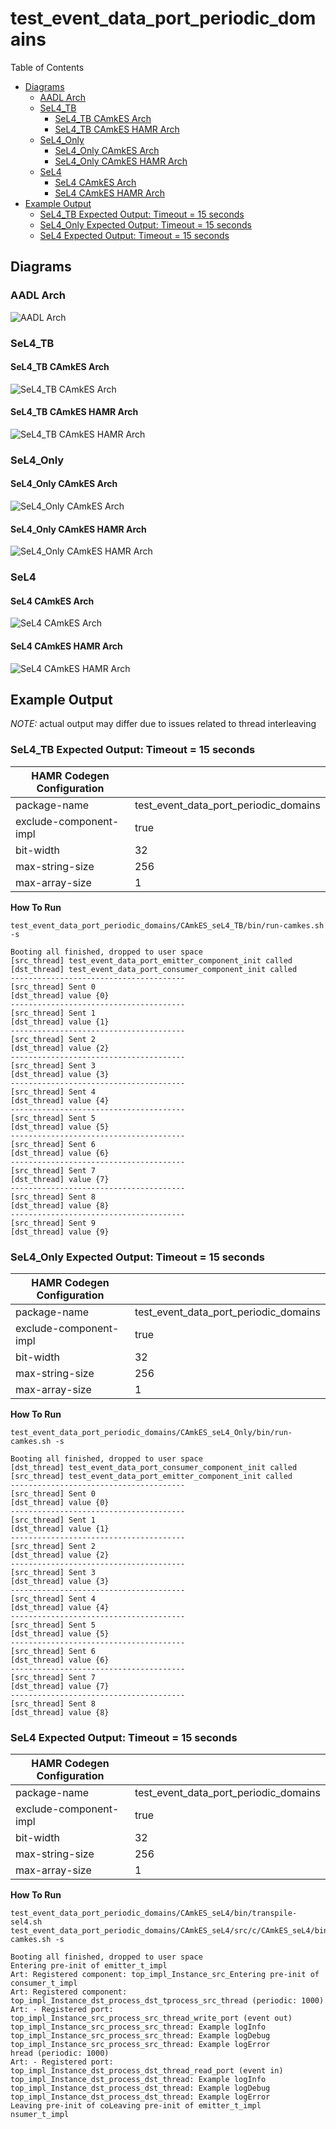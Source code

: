 # test_event_data_port_periodic_domains

 Table of Contents
  * [Diagrams](#diagrams)
    * [AADL Arch](#aadl-arch)
    * [SeL4_TB](#sel4_tb)
      * [SeL4_TB CAmkES Arch](#sel4_tb-camkes-arch)
      * [SeL4_TB CAmkES HAMR Arch](#sel4_tb-camkes-hamr-arch)
    * [SeL4_Only](#sel4_only)
      * [SeL4_Only CAmkES Arch](#sel4_only-camkes-arch)
      * [SeL4_Only CAmkES HAMR Arch](#sel4_only-camkes-hamr-arch)
    * [SeL4](#sel4)
      * [SeL4 CAmkES Arch](#sel4-camkes-arch)
      * [SeL4 CAmkES HAMR Arch](#sel4-camkes-hamr-arch)
  * [Example Output](#example-output)
    * [SeL4_TB Expected Output: Timeout = 15 seconds](#sel4_tb-expected-output-timeout--15-seconds)
    * [SeL4_Only Expected Output: Timeout = 15 seconds](#sel4_only-expected-output-timeout--15-seconds)
    * [SeL4 Expected Output: Timeout = 15 seconds](#sel4-expected-output-timeout--15-seconds)

## Diagrams
### AADL Arch
![AADL Arch](diagrams/aadl-arch.png)

### SeL4_TB
#### SeL4_TB CAmkES Arch
![SeL4_TB CAmkES Arch](diagrams/CAmkES-arch-SeL4_TB.svg)

#### SeL4_TB CAmkES HAMR Arch
![SeL4_TB CAmkES HAMR Arch](diagrams/CAmkES-HAMR-arch-SeL4_TB.svg)

### SeL4_Only
#### SeL4_Only CAmkES Arch
![SeL4_Only CAmkES Arch](diagrams/CAmkES-arch-SeL4_Only.svg)

#### SeL4_Only CAmkES HAMR Arch
![SeL4_Only CAmkES HAMR Arch](diagrams/CAmkES-HAMR-arch-SeL4_Only.svg)

### SeL4
#### SeL4 CAmkES Arch
![SeL4 CAmkES Arch](diagrams/CAmkES-arch-SeL4.svg)

#### SeL4 CAmkES HAMR Arch
![SeL4 CAmkES HAMR Arch](diagrams/CAmkES-HAMR-arch-SeL4.svg)

## Example Output
*NOTE:* actual output may differ due to issues related to thread interleaving
### SeL4_TB Expected Output: Timeout = 15 seconds

  |HAMR Codegen Configuration| |
  |--|--|
  | package-name | test_event_data_port_periodic_domains |
  | exclude-component-impl | true |
  | bit-width | 32 |
  | max-string-size | 256 |
  | max-array-size | 1 |


  **How To Run**
  ```
  test_event_data_port_periodic_domains/CAmkES_seL4_TB/bin/run-camkes.sh -s
  ```

  ```
  Booting all finished, dropped to user space
  [src_thread] test_event_data_port_emitter_component_init called
  [dst_thread] test_event_data_port_consumer_component_init called
  ---------------------------------------
  [src_thread] Sent 0
  [dst_thread] value {0}
  ---------------------------------------
  [src_thread] Sent 1
  [dst_thread] value {1}
  ---------------------------------------
  [src_thread] Sent 2
  [dst_thread] value {2}
  ---------------------------------------
  [src_thread] Sent 3
  [dst_thread] value {3}
  ---------------------------------------
  [src_thread] Sent 4
  [dst_thread] value {4}
  ---------------------------------------
  [src_thread] Sent 5
  [dst_thread] value {5}
  ---------------------------------------
  [src_thread] Sent 6
  [dst_thread] value {6}
  ---------------------------------------
  [src_thread] Sent 7
  [dst_thread] value {7}
  ---------------------------------------
  [src_thread] Sent 8
  [dst_thread] value {8}
  ---------------------------------------
  [src_thread] Sent 9
  [dst_thread] value {9}

  ```

### SeL4_Only Expected Output: Timeout = 15 seconds

  |HAMR Codegen Configuration| |
  |--|--|
  | package-name | test_event_data_port_periodic_domains |
  | exclude-component-impl | true |
  | bit-width | 32 |
  | max-string-size | 256 |
  | max-array-size | 1 |


  **How To Run**
  ```
  test_event_data_port_periodic_domains/CAmkES_seL4_Only/bin/run-camkes.sh -s
  ```

  ```
  Booting all finished, dropped to user space
  [dst_thread] test_event_data_port_consumer_component_init called
  [src_thread] test_event_data_port_emitter_component_init called
  ---------------------------------------
  [src_thread] Sent 0
  [dst_thread] value {0}
  ---------------------------------------
  [src_thread] Sent 1
  [dst_thread] value {1}
  ---------------------------------------
  [src_thread] Sent 2
  [dst_thread] value {2}
  ---------------------------------------
  [src_thread] Sent 3
  [dst_thread] value {3}
  ---------------------------------------
  [src_thread] Sent 4
  [dst_thread] value {4}
  ---------------------------------------
  [src_thread] Sent 5
  [dst_thread] value {5}
  ---------------------------------------
  [src_thread] Sent 6
  [dst_thread] value {6}
  ---------------------------------------
  [src_thread] Sent 7
  [dst_thread] value {7}
  ---------------------------------------
  [src_thread] Sent 8
  [dst_thread] value {8}

  ```

### SeL4 Expected Output: Timeout = 15 seconds

  |HAMR Codegen Configuration| |
  |--|--|
  | package-name | test_event_data_port_periodic_domains |
  | exclude-component-impl | true |
  | bit-width | 32 |
  | max-string-size | 256 |
  | max-array-size | 1 |


  **How To Run**
  ```
  test_event_data_port_periodic_domains/CAmkES_seL4/bin/transpile-sel4.sh
  test_event_data_port_periodic_domains/CAmkES_seL4/src/c/CAmkES_seL4/bin/run-camkes.sh -s
  ```

  ```
  Booting all finished, dropped to user space
  Entering pre-init of emitter_t_impl
  Art: Registered component: top_impl_Instance_src_Entering pre-init of consumer_t_impl
  Art: Registered component: top_impl_Instance_dst_process_dst_tprocess_src_thread (periodic: 1000)
  Art: - Registered port: top_impl_Instance_src_process_src_thread_write_port (event out)
  top_impl_Instance_src_process_src_thread: Example logInfo
  top_impl_Instance_src_process_src_thread: Example logDebug
  top_impl_Instance_src_process_src_thread: Example logError
  hread (periodic: 1000)
  Art: - Registered port: top_impl_Instance_dst_process_dst_thread_read_port (event in)
  top_impl_Instance_dst_process_dst_thread: Example logInfo
  top_impl_Instance_dst_process_dst_thread: Example logDebug
  top_impl_Instance_dst_process_dst_thread: Example logError
  Leaving pre-init of coLeaving pre-init of emitter_t_impl
  nsumer_t_impl

  ```